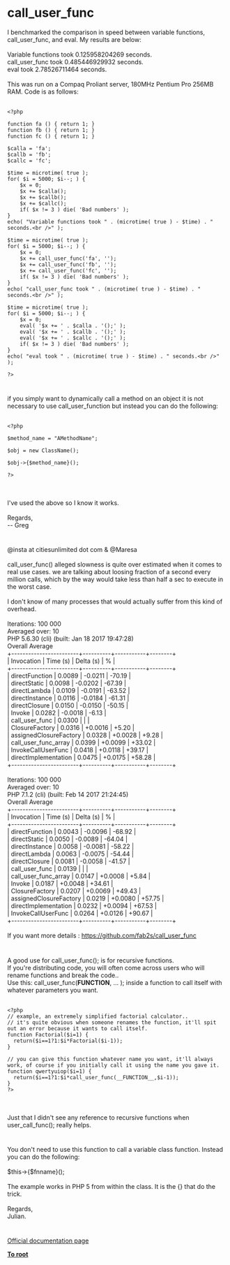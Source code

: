 # call_user_func



I benchmarked the comparison in speed between variable functions, call_user_func, and eval.  My results are below:<br><br>Variable functions took 0.125958204269 seconds.<br>call_user_func took 0.485446929932 seconds.<br>eval took 2.78526711464 seconds.<br><br>This was run on a Compaq Proliant server, 180MHz Pentium Pro 256MB RAM.  Code is as follows:<br><br>

```
<?php

function fa () { return 1; }
function fb () { return 1; }
function fc () { return 1; }

$calla = 'fa';
$callb = 'fb';
$callc = 'fc';

$time = microtime( true );
for( $i = 5000; $i--; ) {
    $x = 0;
    $x += $calla();
    $x += $callb();
    $x += $callc();
    if( $x != 3 ) die( 'Bad numbers' );
}
echo( "Variable functions took " . (microtime( true ) - $time) . " seconds.<br />" );

$time = microtime( true );
for( $i = 5000; $i--; ) {
    $x = 0;
    $x += call_user_func('fa', '');
    $x += call_user_func('fb', '');
    $x += call_user_func('fc', '');
    if( $x != 3 ) die( 'Bad numbers' );
}
echo( "call_user_func took " . (microtime( true ) - $time) . " seconds.<br />" );

$time = microtime( true );
for( $i = 5000; $i--; ) {
    $x = 0;
    eval( '$x += ' . $calla . '();' );
    eval( '$x += ' . $callb . '();' );
    eval( '$x += ' . $callc . '();' );
    if( $x != 3 ) die( 'Bad numbers' );
}
echo( "eval took " . (microtime( true ) - $time) . " seconds.<br />" );

?>
```
  

#

if you simply want to dynamically call a method on an object it is not necessary to use call_user_function but instead you can do the following:<br><br>

```
<?php

$method_name = "AMethodName";

$obj = new ClassName();

$obj->{$method_name}();

?>
```
<br><br>I&apos;ve used the above so I know it works.<br><br>Regards,<br>-- Greg  

#

@insta at citiesunlimited dot com &amp; @Maresa<br><br>call_user_func() alleged slowness is quite over estimated when it comes to real use cases. we are talking about loosing fraction of a second every million calls, which by the way would take less than half a sec to execute in the worst case.<br><br>I don&apos;t know of many processes that would actually suffer from this kind of overhead.<br><br>Iterations: 100 000<br>Averaged over: 10<br>PHP 5.6.30 (cli) (built: Jan 18 2017 19:47:28)<br>Overall Average<br>+------------------------+----------+-----------+--------+<br>| Invocation             | Time (s) | Delta (s) | %      |<br>+------------------------+----------+-----------+--------+<br>| directFunction         | 0.0089   | -0.0211   | -70.19 |<br>| directStatic           | 0.0098   | -0.0202   | -67.39 |<br>| directLambda           | 0.0109   | -0.0191   | -63.52 |<br>| directInstance         | 0.0116   | -0.0184   | -61.31 |<br>| directClosure          | 0.0150   | -0.0150   | -50.15 |<br>| Invoke                 | 0.0282   | -0.0018   | -6.13  |<br>| call_user_func         | 0.0300   |           |        |<br>| ClosureFactory         | 0.0316   | +0.0016   | +5.20  |<br>| assignedClosureFactory | 0.0328   | +0.0028   | +9.28  |<br>| call_user_func_array   | 0.0399   | +0.0099   | +33.02 |<br>| InvokeCallUserFunc     | 0.0418   | +0.0118   | +39.17 |<br>| directImplementation   | 0.0475   | +0.0175   | +58.28 |<br>+------------------------+----------+-----------+--------+<br><br>Iterations: 100 000<br>Averaged over: 10<br>PHP 7.1.2 (cli) (built: Feb 14 2017 21:24:45) <br>Overall Average<br>+------------------------+----------+-----------+--------+<br>| Invocation             | Time (s) | Delta (s) | %      |<br>+------------------------+----------+-----------+--------+<br>| directFunction         | 0.0043   | -0.0096   | -68.92 |<br>| directStatic           | 0.0050   | -0.0089   | -64.04 |<br>| directInstance         | 0.0058   | -0.0081   | -58.22 |<br>| directLambda           | 0.0063   | -0.0075   | -54.44 |<br>| directClosure          | 0.0081   | -0.0058   | -41.57 |<br>| call_user_func         | 0.0139   |           |        |<br>| call_user_func_array   | 0.0147   | +0.0008   | +5.84  |<br>| Invoke                 | 0.0187   | +0.0048   | +34.61 |<br>| ClosureFactory         | 0.0207   | +0.0069   | +49.43 |<br>| assignedClosureFactory | 0.0219   | +0.0080   | +57.75 |<br>| directImplementation   | 0.0232   | +0.0094   | +67.53 |<br>| InvokeCallUserFunc     | 0.0264   | +0.0126   | +90.67 |<br>+------------------------+----------+-----------+--------+<br><br>If you want more details : https://github.com/fab2s/call_user_func  

#

A good use for call_user_func(); is for recursive functions.<br>If you&apos;re distributing code, you will often come across users who will rename functions and break the code..<br>Use this: call_user_func(__FUNCTION__, ... ); inside a function to call itself with whatever parameters you want.<br><br>

```
<?php
// example, an extremely simplified factorial calculator..
// it's quite obvious when someone renames the function, it'll spit out an error because it wants to call itself.
function Factorial($i=1) {
  return($i==1?1:$i*Factorial($i-1));
}

// you can give this function whatever name you want, it'll always work, of course if you initially call it using the name you gave it.
function qwertyuiop($i=1) {
  return($i==1?1:$i*call_user_func(__FUNCTION__,$i-1));
}
?>
```
<br><br>Just that I didn&apos;t see any reference to recursive functions when user_call_func(); really helps.  

#

You don&apos;t need to use this function to call a variable class function. Instead you can do the following:<br><br>$this-&gt;{$fnname}();<br><br>The example works in PHP 5 from within the class. It is the {} that do the trick.<br><br>Regards,<br>Julian.  

#

[Official documentation page](https://www.php.net/manual/en/function.call-user-func.php)

**[To root](/README.md)**